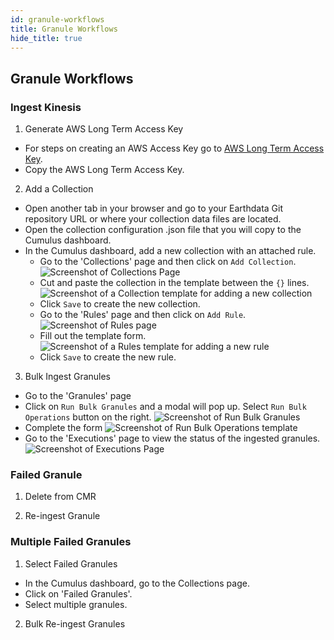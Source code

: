 ```yaml
---
id: granule-workflows
title: Granule Workflows
hide_title: true
---
```


## Granule Workflows

### Ingest Kinesis

1. Generate AWS Long Term Access Key

* For steps on creating an AWS Access Key go to [AWS Long Term Access Key](../operator-docs/aws-long-term-access-key).
* Copy the AWS Long Term Access Key.

2. Add a Collection

* Open another tab in your browser and go to your Earthdata Git repository URL or where your collection data files are located.
* Open the collection configuration .json file that you will copy to the Cumulus dashboard.
* In the Cumulus dashboard, add a new collection with an attached rule.
  - Go to the 'Collections' page and then click on `Add Collection`.
  ![Screenshot of Collections Page](assets/cd_collections_page.png)
  - Cut and paste the collection in the template between the `{}` lines.
  ![Screenshot of a Collection template for adding a new collection](assets/cd_collection.png)
  - Click `Save` to create the new collection.
  - Go to the 'Rules' page and then click on `Add Rule`.
  ![Screenshot of Rules page](assets/cd_rules_page.png)
  - Fill out the template form.
  ![Screenshot of a Rules template for adding a new rule](assets/cd_add_rule.png)
  - Click `Save` to create the new rule.


3. Bulk Ingest Granules
* Go to the 'Granules' page
* Click on `Run Bulk Granules` and a modal will pop up. Select `Run Bulk Operations` button on the right.
![Screenshot of Run Bulk Granules](assets/cd_run_bulk_modal.png)
* Complete the form
![Screenshot of Run Bulk Operations template](assets/cd_run_bulk_granules.png)
* Go to the 'Executions' page to view the status of the ingested granules.
![Screenshot of Executions Page](assets/cd_executions_page.png)



### Failed Granule

1. Delete from CMR

2. Re-ingest Granule

### Multiple Failed Granules

1. Select Failed Granules

* In the Cumulus dashboard, go to the Collections page.
* Click on 'Failed Granules'.
* Select multiple granules.

2. Bulk Re-ingest Granules